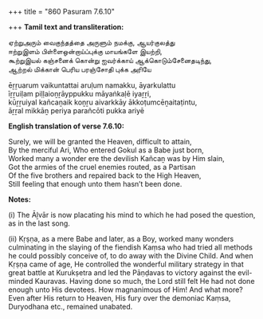 +++
title = "860 Pasuram 7.6.10"

+++
**Tamil text and transliteration:**

ஏற்றுஅரும் வைகுந்தத்தை அருளும் நமக்கு, ஆயர்குலத்து  
ஈற்றுஇளம் பிள்ளைஒன்றாய்ப்புக்கு மாயங்களே இயற்றி,  
கூற்றுஇயல் கஞ்சனைக் கொன்று ஐவர்க்காய் ஆக்கொடும்சேனைதடிந்து,  
ஆற்றல் மிக்கான் பெரிய பரஞ்சோதி புக்க அரியே

ēṟṟuarum vaikuntattai aruḷum namakku, āyarkulattu  
īṟṟuiḷam piḷḷaioṉṟāyppukku māyaṅkaḷē iyaṟṟi,  
kūṟṟuiyal kañcaṉaik koṉṟu aivarkkāy ākkoṭumcēṉaitaṭintu,  
āṟṟal mikkāṉ periya parañcōti pukka ariyē

**English translation of verse 7.6.10:**

Surely, we will be granted the Heaven, difficult to attain,  
By the merciful Ari, Who entered Gokul as a Babe just born,  
Worked many a wonder ere the devilish Kañcaṉ was by Him slain,  
Got the armies of the cruel enemies routed, as a Partisan  
Of the five brothers and repaired back to the High Heaven,  
Still feeling that enough unto them hasn’t been done.

**Notes:**

\(i\) The Āḻvār is now placating his mind to which he had posed the question, as in the last song.

\(ii\) Kṛṣṇa, as a mere Babe and later, as a Boy, worked many wonders culminating in the slaying of the fiendish Kaṃsa who had tried all methods he could possibly conceive of, to do away with the Divine Child. And when Kṛṣṇa came of age, He controlled the wonderful military strategy in that great battle at Kurukṣetra and led the Pāṇḍavas to victory against the evil-minded Kauravas. Having done so much, the Lord still felt He had not done enough unto His devotees. How magnanimous of Him! And what more? Even after His return to Heaven, His fury over the demoniac Kaṃsa, Duryodhana etc., remained unabated.


